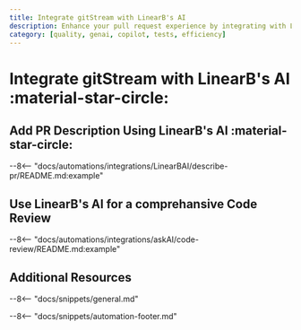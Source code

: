 ```yaml
---
title: Integrate gitStream with LinearB's AI
description: Enhance your pull request experience by integrating with LinearB's AI services
category: [quality, genai, copilot, tests, efficiency]
---
```

# Integrate gitStream with LinearB's AI :material-star-circle:

<!-- --8<-- [start:examples]-->

## Add PR Description Using LinearB's AI :material-star-circle:

--8<-- "docs/automations/integrations/LinearBAI/describe-pr/README.md:example"

## Use LinearB's AI for a comprehansive Code Review

--8<-- "docs/automations/integrations/askAI/code-review/README.md:example"


## Additional Resources

--8<-- "docs/snippets/general.md"

--8<-- "docs/snippets/automation-footer.md"